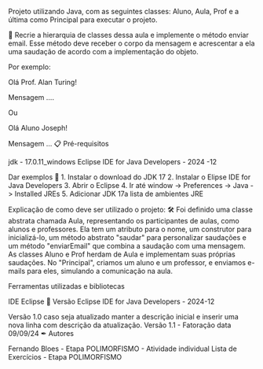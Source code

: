 Projeto utilizando Java, com as seguintes classes: Aluno, Aula, Prof e a última como Principal para executar o projeto.

🚀 Recrie a hierarquia de classes dessa aula e implemente o método enviar email. Esse método deve receber o corpo da mensagem e acrescentar a ela uma saudação de acordo com a implementação do objeto.

Por exemplo:

Olá Prof.  Alan Turing!

Mensagem ….

Ou

Olá Aluno Joseph!

Mensagem …
📋 Pré-requisitos

jdk - 17.0.11_windows Eclipse IDE for Java Developers - 2024 -12

Dar exemplos 🔧 1. Instalar o download do JDK 17 2. Instalar o Elipse IDE for Java Developers 3. Abrir o Eclipse 4. Ir até window -> Preferences -> Java -> Installed JREs 5. Adicionar JDK 17a lista de ambientes JRE

Explicação de como deve ser utilizado o projeto:
🛠 Foi definido uma classe abstrata chamada Aula, representando os participantes de aulas, como alunos e professores. Ela tem um atributo para o nome, um construtor para inicializá-lo, um método abstrato "saudar"
para personalizar saudações e um método "enviarEmail" que combina a saudação com uma mensagem. As classes Aluno e Prof herdam de Aula e implementam suas próprias saudações. No "Principal", criamos um aluno e um professor,
e enviamos e-mails para eles, simulando a comunicação na aula.

Ferramentas utilizadas e bibliotecas

IDE Eclipse 📌 Versão Eclipse IDE for Java Developers - 2024-12

Versão 1.0 caso seja atualizado manter a descrição inicial e inserir uma nova linha com descrição da atualização. Versão 1.1 - Fatoração data 09/09/24 ✒ Autores

Fernando Bloes - Etapa POLIMORFISMO - Atividade individual Lista de Exercícios - Etapa POLIMORFISMO
